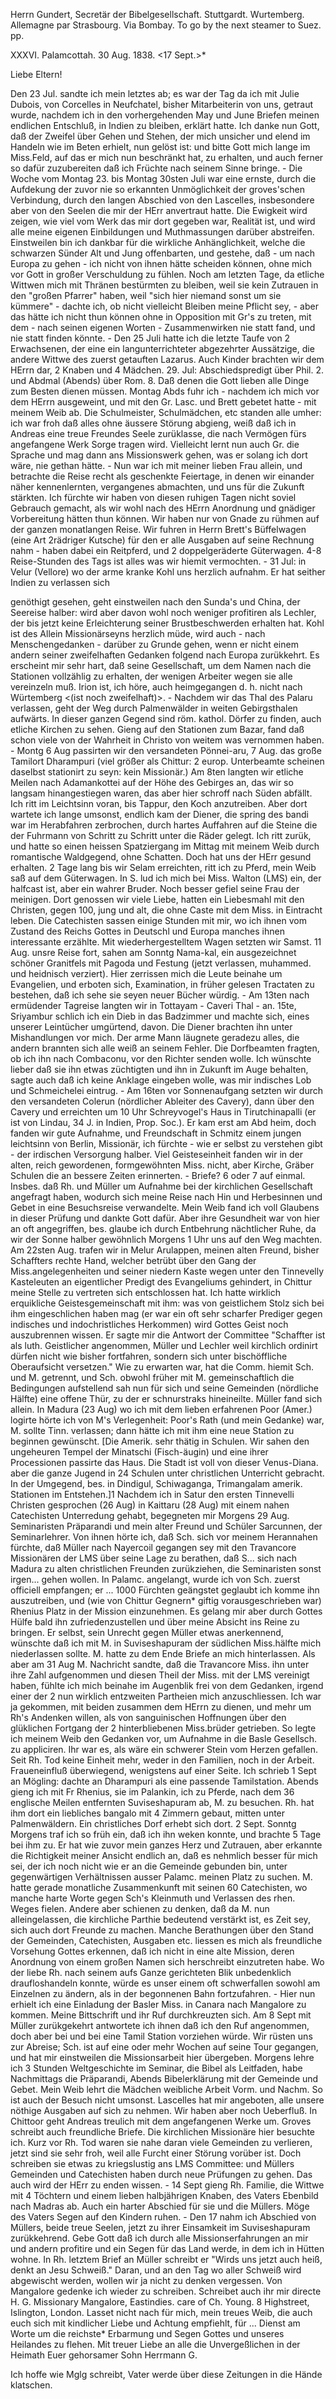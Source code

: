 Herrn Gundert, Secretär der Bibelgesellschaft. Stuttgardt. Wurtemberg. Allemagne par Strasbourg. Via Bombay. To go by the next steamer to Suez. pp.

XXXVI. Palamcottah. 30 Aug. 1838. <17 Sept.>*

Liebe Eltern!

Den 23 Jul. sandte ich mein letztes ab; es war der Tag da ich mit Julie Dubois, von Corcelles in Neufchatel, bisher Mitarbeiterin von uns, getraut wurde, nachdem ich in den vorhergehenden May und June Briefen meinen endlichen Entschluß, in Indien zu bleiben, erklärt hatte. Ich danke nun Gott, daß der Zweifel über Gehen und Stehen, der mich unsicher und elend im Handeln wie im Beten erhielt, nun gelöst ist: und bitte Gott mich lange im Miss.Feld, auf das er mich nun beschränkt hat, zu erhalten, und auch ferner so dafür zuzubereiten daß ich Früchte nach seinem Sinne bringe. - Die Woche vom Montag 23. bis Montag 30sten Juli war eine ernste, durch die Aufdekung der zuvor nie so erkannten Unmöglichkeit der groves'schen Verbindung, durch den langen Abschied von den Lascelles, insbesondere aber von den Seelen die mir der HErr anvertraut hatte. Die Ewigkeit wird zeigen, wie viel vom Werk das mir dort gegeben war, Realität ist, und wird alle meine eigenen Einbildungen und Muthmassungen darüber abstreifen. Einstweilen bin ich dankbar für die wirkliche Anhänglichkeit, welche die schwarzen Sünder Alt und Jung offenbarten, und gestehe, daß - um nach Europa zu gehen - ich nicht von ihnen hätte scheiden können, ohne mich vor Gott in großer Verschuldung zu fühlen. Noch am letzten Tage, da etliche Wittwen mich mit Thränen bestürmten zu bleiben, weil sie kein Zutrauen in den "großen Pfarrer" haben, weil "sich hier niemand sonst um sie kümmere" - dachte ich, ob nicht vielleicht Bleiben meine Pflicht sey, - aber das hätte ich nicht thun können ohne in Opposition mit Gr's zu treten, mit dem - nach seinen eigenen Worten - Zusammenwirken nie statt fand, und nie statt finden könnte. - Den 25 Juli hatte ich die letzte Taufe von 2 Erwachsenen, der eine ein langunterrichteter abgezehrter Aussätzige, die andere Wittwe des zuerst getauften Lazarus. Auch Kinder brachten wir dem HErrn dar, 2 Knaben und 4 Mädchen. 29. Jul: Abschiedspredigt über Phil. 2. und Abdmal (Abends) über Rom. 8. Daß denen die Gott lieben alle Dinge zum Besten dienen müssen. Montag Abds fuhr ich - nachdem ich mich vor dem HErrn ausgeweint, und mit den Gr. Lasc. und Brett gebetet hatte - mit meinem Weib ab. Die Schulmeister, Schulmädchen, etc standen alle umher: ich war froh daß alles ohne äussere Störung abgieng, weiß daß ich in Andreas eine treue Freundes Seele zurüklasse, die nach Vermögen fürs angefangene Werk Sorge tragen wird. Vielleicht lernt nun auch Gr. die Sprache und mag dann ans Missionswerk gehen, was er solang ich dort wäre, nie gethan hätte. - Nun war ich mit meiner lieben Frau allein, und betrachte die Reise recht als geschenkte Feiertage, in denen wir einander näher kennenlernten, vergangenes abmachten, und uns für die Zukunft stärkten. Ich fürchte wir haben von diesen ruhigen Tagen nicht soviel Gebrauch gemacht, als wir wohl nach des HErrn Anordnung und gnädiger Vorbereitung hätten thun können. Wir haben nur von Gnade zu rühmen auf der ganzen monatlangen Reise. Wir fuhren in Herrn Brett's Büffelwagen (eine Art 2rädriger Kutsche) für den er alle Ausgaben auf seine Rechnung nahm - haben dabei ein Reitpferd, und 2 doppelgeräderte Güterwagen. 4-8 Reise-Stunden des Tags ist alles was wir hiemit vermochten. - 31 Jul: in Velur (Vellore) wo der arme kranke Kohl uns herzlich aufnahm. Er hat seither Indien zu verlassen sich 












genöthigt gesehen, geht einstweilen nach den Sunda's und China, der Seereise halber: wird aber davon wohl noch weniger profitiren als Lechler, der bis jetzt keine Erleichterung seiner Brustbeschwerden erhalten hat. Kohl ist des Allein Missionärseyns herzlich müde, wird auch - nach Menschengedanken - darüber zu Grunde gehen, wenn er nicht einem andern seiner zweifelhaften Gedanken folgend nach Europa zurükkehrt. Es erscheint mir sehr hart, daß seine Gesellschaft, um dem Namen nach die Stationen vollzählig zu erhalten, der wenigen Arbeiter wegen sie alle vereinzeln muß. Irion ist, ich höre, auch heimgegangen d. h. nicht nach Würtemberg <(ist noch zweifelhaft)>. - Nachdem wir das Thal des Palaru verlassen, geht der Weg durch Palmenwälder in weiten Gebirgsthalen aufwärts. In dieser ganzen Gegend sind röm. kathol. Dörfer zu finden, auch etliche Kirchen zu sehen. Gieng auf den Stationen zum Bazar, fand daß schon viele von der Wahrheit in Christo von weitem was vernommen haben. - Montg 6 Aug passirten wir den versandeten Pönnei-aru, 7 Aug. das große Tamilort Dharampuri (viel größer als Chittur: 2 europ. Unterbeamte scheinen daselbst stationirt zu seyn: kein Missionär.) Am 8ten langten wir etliche Meilen nach Adamankottei auf der Höhe des Gebirges an, das wir so langsam hinangestiegen waren, das aber hier schroff nach Süden abfällt. Ich ritt im Leichtsinn voran, bis Tappur, den Koch anzutreiben. Aber dort wartete ich lange umsonst, endlich kam der Diener, die spring des bandi war im Herabfahren zerbrochen, durch hartes Auffahren auf die Steine die der Fuhrmann von Schritt zu Schritt unter die Räder gelegt. Ich ritt zurük, und hatte so einen heissen Spatziergang im Mittag mit meinem Weib durch romantische Waldgegend, ohne Schatten. Doch hat uns der HErr gesund erhalten. 2 Tage lang bis wir Selam erreichten, ritt ich zu Pferd, mein Weib saß auf dem Güterwagen. In S. lud ich mich bei Miss. Walton (LMS) ein, der halfcast ist, aber ein wahrer Bruder. Noch besser gefiel seine Frau der meinigen. Dort genossen wir viele Liebe, hatten ein Liebesmahl mit den Christen, gegen 100, jung und alt, die ohne Caste mit dem Miss. in Eintracht leben. Die Catechisten sassen einige Stunden mit mir, wo ich ihnen vom Zustand des Reichs Gottes in Deutschl und Europa manches ihnen interessante erzählte. Mit wiederhergestelltem Wagen setzten wir Samst. 11 Aug. unsre Reise fort, sahen am Sonntg Nama-kal, ein ausgezeichnet schöner Granitfels mit Pagoda und Festung (jetzt verlassen, muhammed. und heidnisch verziert). Hier zerrissen mich die Leute beinahe um Evangelien, und erboten sich, Examination, in früher gelesen Tractaten zu bestehen, daß ich sehe sie seyen neuer Bücher würdig. - Am 13ten nach ermüdender Tagreise langten wir in Tottayam - Caveri Thal - an. 15te, Sriyambur schlich ich ein Dieb in das Badzimmer und machte sich, eines unserer Leintücher umgürtend, davon. Die Diener brachten ihn unter Mishandlungen vor mich. Der arme Mann läugnete geradezu alles, die andern brannten sich alle weiß an seinem Fehler. Die Dorfbeamten fragten, ob ich ihn nach Combaconu, vor den Richter senden wolle. Ich wünschte lieber daß sie ihn etwas züchtigten und ihn in Zukunft im Auge behalten, sagte auch daß ich keine Anklage eingeben wolle, was mir indisches Lob und Schmeichelei eintrug. - Am 16ten vor Sonnenaufgang setzten wir durch den versandeten Colerun (nördlicher Ableiter des Cavery), dann über den Cavery und erreichten um 10 Uhr Schreyvogel's Haus in Tirutchinapalli (er ist von Lindau, 34 J. in Indien, Prop. Soc.). Er kam erst am Abd heim, doch fanden wir gute Aufnahme, und Freundschaft in Schmitz einem jungen leichtsinn von Berlin, Missionär, ich fürchte - wie er selbst zu verstehen gibt - der irdischen Versorgung halber. Viel Geisteseinheit fanden wir in der alten, reich gewordenen, formgewöhnten Miss. nicht, aber Kirche, Gräber Schulen die an bessere Zeiten erinnerten. - Briefe? 6 oder 7 auf einmal. Insbes. daß Rh. und Müller um Aufnahme bei der kirchlichen Gesellschaft angefragt haben, wodurch sich meine Reise nach Hin und Herbesinnen und Gebet in eine Besuchsreise verwandelte. Mein Weib fand ich voll Glaubens in dieser Prüfung und dankte Gott dafür. Aber ihre Gesundheit war von hier an oft angegriffen, bes. glaube ich durch Entbehrung nächtlicher Ruhe, da wir der Sonne halber gewöhnlich Morgens 1 Uhr uns auf den Weg machten. 
Am 22sten Aug. trafen wir in Melur Arulappen, meinen alten Freund, bisher Schaffters rechte Hand, welcher betrübt über den Gang der Miss.angelegenheiten und seiner niedern Kaste wegen unter den Tinnevelly Kasteleuten an eigentlicher Predigt des Evangeliums gehindert, in Chittur meine Stelle zu vertreten sich entschlossen hat. Ich hatte wirklich erquikliche Geistesgemeinschaft mit ihm: was von geistlichem Stolz sich bei ihm eingeschlichen haben mag (er war ein oft sehr scharfer Prediger gegen indisches und indochristliches Herkommen) wird Gottes Geist noch auszubrennen wissen. Er sagte mir die Antwort der Committee "Schaffter ist als luth. Geistlicher angenommen, Müller und Lechler weil kirchlich ordinirt dürfen nicht wie bisher fortfahren, sondern sich unter bischöffliche Oberaufsicht versetzen." Wie zu erwarten war, hat die Comm. hiemit Sch. und M. getrennt, und Sch. obwohl früher mit M. gemeinschaftlich die Bedingungen aufstellend sah nun für sich und seine Gemeinden (nördliche Hälfte) eine offene Thür, zu der er schnurstraks hineineilte. Müller fand sich allein. In Madura (23 Aug) wo ich mit dem lieben erfahrenen Poor (Amer.) logirte hörte ich von M's Verlegenheit: Poor's Rath (und mein Gedanke) war, M. sollte Tinn. verlassen; dann hätte ich mit ihm eine neue Station zu beginnen gewünscht. [Die Amerik. sehr thätig in Schulen. Wir sahen den ungeheuren Tempel der Minatschi (Fisch-äugin) und eine ihrer Processionen passirte das Haus. Die Stadt ist voll von dieser Venus-Diana. aber die ganze Jugend in 24 Schulen unter christlichen Unterricht gebracht. In der Umgegend, bes. in Dindigul, Schiwaganga, Trimangalam amerik. Stationen im Entstehen.]1 Nachdem ich in Satur den ersten Tinnevelli Christen gesprochen (26 Aug) in Kaittaru (28 Aug) mit einem nahen Catechisten Unterredung gehabt, begegneten mir Morgens 29 Aug. Seminaristen Präparandi und mein alter Freund und Schüler Sarcunnen, der Seminarlehrer. Von ihnen hörte ich, daß Sch. sich vor meinem Herannahen fürchte, daß Müller nach Nayercoil gegangen sey mit den Travancore Missionären der LMS über seine Lage zu berathen, daß S... sich nach Madura zu alten christlichen Freunden zurükziehen, die Seminaristen sonst irgen... gehen wollen. In Palamc. angelangt, wurde ich von Sch. zuerst officiell empfangen; er ... 1000 Fürchten geängstet geglaubt ich komme ihn auszutreiben, und (wie von Chittur Gegnern* giftig vorausgeschrieben war) Rhenius Platz in der Mission einzunehmen. Es gelang mir aber durch Gottes Hülfe bald ihn zufriedenzustellen und über meine Absicht ins Reine zu bringen. Er selbst, sein Unrecht gegen Müller etwas anerkennend, wünschte daß ich mit M. in Suviseshapuram der südlichen Miss.hälfte mich niederlassen sollte. M. hatte zu dem Ende Briefe an mich hinterlassen. Als aber am 31 Aug M. Nachricht sandte, daß die Travancore Miss. ihn unter ihre Zahl aufgenommen und diesen Theil der Miss. mit der LMS vereinigt haben, fühlte ich mich beinahe im Augenblik frei von dem Gedanken, irgend einer der 2 nun wirklich entzweiten Partheien mich anzuschliessen. Ich war ja gekommen, mit beiden zusammen dem HErrn zu dienen, und mehr um Rh's Andenken willen, als von sanguinischen Hoffnungen über den glüklichen Fortgang der 2 hinterbliebenen Miss.brüder getrieben. So legte ich meinem Weib den Gedanken vor, um Aufnahme in die Basle Gesellsch. zu appliciren. Ihr war es, als wäre ein schwerer Stein vom Herzen gefallen. Seit Rh. Tod keine Einheit mehr, weder in den Familien, noch in der Arbeit. Fraueneinfluß überwiegend, wenigstens auf einer Seite. Ich schrieb 1 Sept an Mögling: dachte an Dharampuri als eine passende Tamilstation. Abends gieng ich mit Fr Rhenius, sie im Palankin, ich zu Pferde, nach dem 36 englische Meilen entfernten Suviseshapuram ab, M. zu besuchen. Rh. hat ihm dort ein liebliches bangalo mit 4 Zimmern gebaut, mitten unter Palmenwäldern. Ein christliches Dorf erhebt sich dort. 2 Sept. Sonntg Morgens traf ich so früh ein, daß ich ihn weken konnte, und brachte 5 Tage bei ihm zu. Er hat wie zuvor mein ganzes Herz und Zutrauen, aber erkannte die Richtigkeit meiner Ansicht endlich an, daß es nehmlich besser für mich sei, der ich noch nicht wie er an die Gemeinde gebunden bin, unter gegenwärtigen Verhältnissen ausser Palamc. meinen Platz zu suchen. M. hatte gerade monatliche Zusammenkunft mit seinen 60 Catechisten, wo manche harte Worte gegen Sch's Kleinmuth und Verlassen des rhen. Weges fielen. Andere aber schienen zu denken, daß da M. nun alleingelassen, die kirchliche Parthie bedeutend verstärkt ist, es Zeit sey, sich auch dort Freunde zu machen. Manche Berathungen über den Stand der Gemeinden, Catechisten, Ausgaben etc. liessen es mich als freundliche Vorsehung Gottes erkennen, daß ich nicht in eine alte Mission, deren Anordnung von einem großen Namen sich herschreibt einzutreten habe. Wo der liebe Rh. nach seinem aufs Ganze gerichteten Blik unbedenklich draufloshandeln konnte, würde es unser einem oft schwerfallen sowohl am Einzelnen zu ändern, als in der begonnenen Bahn fortzufahren. - Hier nun erhielt ich eine Einladung der Basler Miss. in Canara nach Mangalore zu kommen. Meine Bittschrift und ihr Ruf durchkreuzten sich. Am 8 Sept mit Müller zurükgekehrt antwortete ich ihnen daß ich den Ruf angenommen, doch aber bei und bei eine Tamil Station vorziehen würde. Wir rüsten uns zur Abreise; Sch. ist auf eine oder mehr Wochen auf seine Tour gegangen, und hat mir einstweilen die Missionsarbeit hier übergeben. Morgens lehre ich 3 Stunden Weltgeschichte im Seminar, die Bibel als Leitfaden, habe Nachmittags die Präparandi, Abends Bibelerklärung mit der Gemeinde und Gebet. Mein Weib lehrt die Mädchen weibliche Arbeit Vorm. und Nachm. So ist auch der Besuch nicht umsonst. Lascelles hat mir angeboten, alle unsere nöthige Ausgaben auf sich zu nehmen. Wir haben aber noch Ueberfluß. In Chittoor geht Andreas treulich mit dem angefangenen Werke um. Groves schreibt auch freundliche Briefe. Die kirchlichen Missionäre hier besuchte ich. Kurz vor Rh. Tod waren sie nahe daran viele Gemeinden zu verlieren, jetzt sind sie sehr froh, weil alle Furcht einer Störung vorüber ist. Doch schreiben sie etwas zu kriegslustig ans LMS Committee: und Müllers Gemeinden und Catechisten haben durch neue Prüfungen zu gehen. Das auch wird der HErr zu enden wissen. - 14 Sept gieng Rh. Familie, die Wittwe mit 4 Töchtern und einem lieben halbjährigen Knaben, des Vaters Ebenbild nach Madras ab. Auch ein harter Abschied für sie und die Müllers. Möge des Vaters Segen auf den Kindern ruhen. - Den 17 nahm ich Abschied von Müllers, beide treue Seelen, jetzt zu ihrer Einsamkeit im Suviseshapuram zurükkehrend. Gebe Gott daß ich durch alle Missionserfahrungen an mir und andern profitire und ein Segen für das Land werde, in dem ich in Hütten wohne. In Rh. letztem Brief an Müller schreibt er "Wirds uns jetzt auch heiß, denkt an Jesu Schweiß." Daran, und an den Tag wo aller Schweiß wird abgewischt werden, wollen wir ja nicht zu denken vergessen. Von Mangalore gedenke ich wieder zu schreiben. Schreibet auch ihr mir directe H. G. Missionary Mangalore, Eastindies. care of Ch. Young. 8 Highstreet, Islington, London. Lasset nicht nach für mich, mein treues Weib, die auch euch sich mit kindlicher Liebe und Achtung empfiehlt, für ... Dienst am Worte um die reichste* Erbarmung und Segen Gottes und unseres Heilandes zu flehen. Mit treuer Liebe an alle die Unvergeßlichen in der Heimath Euer gehorsamer Sohn Herrmann G.

Ich hoffe wie Mglg schreibt, Vater werde über diese Zeitungen in die Hände klatschen.

